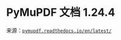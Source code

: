 # PyMuPDF 文档 1.24.4

来源：[`pymupdf.readthedocs.io/en/latest/`](https://pymupdf.readthedocs.io/en/latest/)
